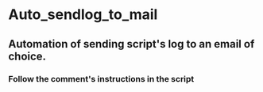 # Auto_sendlog_to_mail
## Automation of sending script's log to an email of choice.
### Follow the comment's instructions in the script


